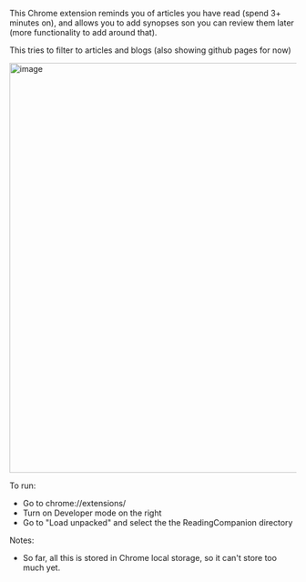 This Chrome extension reminds you of articles you have read (spend 3+ minutes on), and allows you to add synopses son you can review them later (more functionality to add around that).

This tries to filter to articles and blogs (also showing github pages for now)

<img width="720" alt="image" src="https://github.com/user-attachments/assets/b650fc3c-2fc8-4c2c-896e-156db4621ffb">


To run:
- Go to chrome://extensions/
- Turn on Developer mode on the right
- Go to "Load unpacked" and select the the ReadingCompanion directory

Notes:
- So far, all this is stored in Chrome local storage, so it can't store too much yet.
